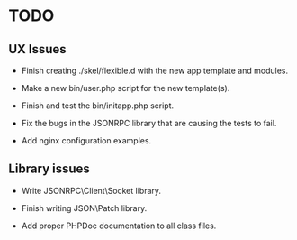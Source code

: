 # TODO

## UX Issues

* Finish creating ./skel/flexible.d with the new app template and modules.
* Make a new bin/user.php script for the new template(s).
* Finish and test the bin/initapp.php script.

* Fix the bugs in the JSONRPC library that are causing the tests to fail.

* Add nginx configuration examples.

## Library issues

* Write JSONRPC\Client\Socket library.
* Finish writing JSON\Patch library.

* Add proper PHPDoc documentation to all class files.

